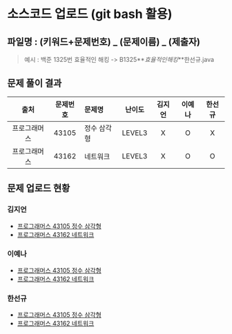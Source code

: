 # 소스코드 업로드 (git bash 활용)

## 파일명 : (키워드+문제번호) _ (문제이름) _ (제출자)

> 예시 : 백준 1325번 효율적인 해킹 -> B1325**_효율적인해킹_**한선규.java

## 문제 풀이 결과

<!-- Table -->

|     출처     | 문제번호 | 문제명      | 난이도 | 김지언 | 이예나 | 한선규 |
| :----------: | :------: | :---------- | :----: | :----: | :----: | :----: |
| 프로그래머스 |  43105   | 정수 삼각형 | LEVEL3 |   X    |   O    |   X    |
| 프로그래머스 |  43162   | 네트워크    | LEVEL3 |   X    |   O    |   O    |

## 문제 업로드 현황

### 김지언

- [프로그래머스 43105 정수 삼각형]()
- [프로그래머스 43162 네트워크]()

### 이예나

- [프로그래머스 43105 정수 삼각형](프로그래머스%2043105%20정수%20삼각형/P43105_정수삼각형_이예나.java)
- [프로그래머스 43162 네트워크](프로그래머스%2043162%20네트워크/P43162_네트워크_이예나.java)

### 한선규

- [프로그래머스 43105 정수 삼각형]()
- [프로그래머스 43162 네트워크](프로그래머스%2043162%20네트워크/P43162_네트워크_한선규.java)
